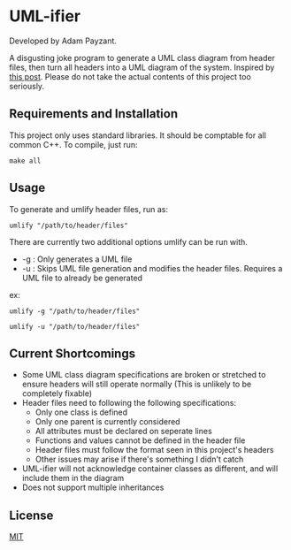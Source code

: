 # UML-ifier

Developed by Adam Payzant.

A disgusting joke program to generate a UML class diagram from header files, then turn all headers into a UML diagram of the system. Inspired by [this post](https://www.reddit.com/r/programminghorror/comments/glwk7k/a_c_header_file_that_doubles_as_a_uml_diagram/). Please do not take the actual contents of this project too seriously.

## Requirements and Installation

This project only uses standard libraries. It should be comptable for all common C++. To compile, just run:

`make all`

## Usage

To generate and umlify header files, run as:

`umlify "/path/to/header/files"`

There are currently two additional options umlify can be run with.

* -g : Only generates a UML file
* -u : Skips UML file generation and modifies the header files. Requires a UML file to already be generated

ex:

`umlify -g "/path/to/header/files"`

`umlify -u "/path/to/header/files"`

## Current Shortcomings

* Some UML class diagram specifications are broken or stretched to ensure headers will still operate normally (This is unlikely to be completely fixable)
* Header files need to following the following specifications:
    - Only one class is defined
    - Only one parent is currently considered
    - All attributes must be declared on seperate lines
    - Functions and values cannot be defined in the header file
    - Header files must follow the format seen in this project's headers
    - Other issues may arise if there's something I didn't catch
* UML-ifier will not acknowledge container classes as different, and will include them in the diagram
* Does not support multiple inheritances

## License
[MIT](https://choosealicense.com/licenses/mit/)
